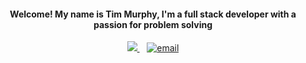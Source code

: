 <h4 align='center'>
  Welcome! My name is Tim Murphy, I'm a full stack developer with a passion for problem solving
</h4>

<p align='center'>
  <a href="https://www.linkedin.com/in/murphy-timothy" />
    <img src="https://img.shields.io/badge/linkedin-%230077B5.svg?&style=for-the-badge&logo=linkedin&logoColor=white" />
  </a> &nbsp;&nbsp;
  <a href="mailto:tmurphy.swe@gmail.com" />
    <img src="https://img.shields.io/badge/gmail-D14836?&style=for-the-badge&logo=gmail&logoColor=white" alt="email"/>
  </a> 
</p>

